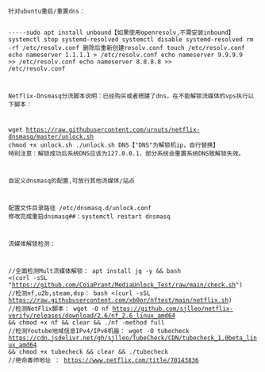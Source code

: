 <code>
针对ubuntu重启/重置dns：

-----sudo apt install unbound【如果使用openresolv,不需安装inbound】
systemctl stop systemd-resolved
systemctl disable systemd-resolved
rm -rf /etc/resolv.conf
删除后重新创建resolv.conf
touch /etc/resolv.conf
echo nameserver 1.1.1.1 > /etc/resolv.conf
echo nameserver 9.9.9.9 >> /etc/resolv.conf
echo nameserver 8.8.8.8 >> /etc/resolv.conf


Netflix-Dnsmasq分流脚本说明：已经购买或者搭建了dns，在不能解锁流媒体的vps执行以下脚本：

wget https://raw.githubusercontent.com/urnuts/netflix-dnsmasq/master/unlock.sh
chmod +x unlock.sh
./unlock.sh DNS【"DNS"为解锁机ip，自行替换】
特别注意：解锁成功后系统DNS应该为127.0.0.1，部分系统会重置系统DNS致解锁失效。


自定义dnsmasq的配置,可放行其他流媒体/站点

配置文件目录路径 /etc/dnsmasq.d/unlock.conf
修改完成重启dnsmasq##：systemctl restart dnsmasq



流媒体解锁检测：

//全面检测Mult流媒体解锁：
apt install jq -y && bash <(curl -sSL "https://github.com/CoiaPrant/MediaUnlock_Test/raw/main/check.sh")
//检测nf,u2b,steam,dsp：
bash <(curl -sSL https://raw.githubusercontent.com/xb0or/nftest/main/netflix.sh)
//检测NetFlix脚本：
wget -O nf https://github.com/sjlleo/netflix-verify/releases/download/2.6/nf_2.6_linux_amd64 && chmod +x nf && clear && ./nf -method full
//检测Youtube地域信息IPv4/IPv6机器：
wget -O tubecheck https://cdn.jsdelivr.net/gh/sjlleo/TubeCheck/CDN/tubecheck_1.0beta_linux_amd64 && chmod +x tubecheck && clear && ./tubecheck
//绝命毒师地址 ： https://www.netflix.com/title/70143836

</code>
